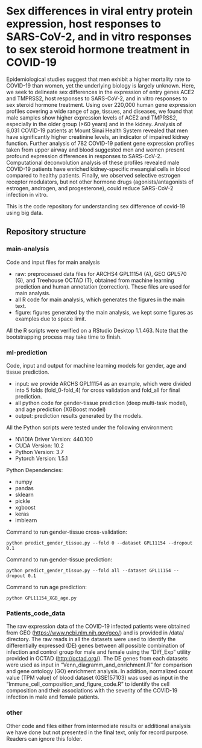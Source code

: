 # Sex differences in viral entry protein expression, host responses to SARS-CoV-2, and in vitro responses to sex steroid hormone treatment in COVID-19
Epidemiological studies suggest that men exhibit a higher mortality rate to COVID-19 than women, yet the underlying biology is largely unknown. Here, we seek to delineate sex differences in the expression of entry genes ACE2 and TMPRSS2, host responses to SARS-CoV-2, and in vitro responses to sex steroid hormone treatment. Using over 220,000 human gene expression profiles covering a wide range of age, tissues, and diseases, we found that male samples show higher expression levels of ACE2 and TMPRSS2, especially in the older group (>60 years) and in the kidney. Analysis of 6,031 COVID-19 patients at Mount Sinai Health System revealed that men have significantly higher creatinine levels, an indicator of impaired kidney function. Further analysis of 782 COVID-19 patient gene expression profiles taken from upper airway and blood suggested men and women present profound expression differences in responses to SARS-CoV-2. Computational deconvolution analysis of these profiles revealed male COVID-19 patients have enriched kidney-specific mesangial cells in blood compared to healthy patients. Finally, we observed selective estrogen receptor modulators, but not other hormone drugs (agonists/antagonists of estrogen, androgen, and progesterone), could reduce SARS-CoV-2 infection in vitro.

This is the code repository for understanding sex difference of covid-19 using big data. 

## Repository structure
### main-analysis
Code and input files for main analysis
- raw: preprocessed data files for ARCHS4 GPL11154 (A), GEO GPL570 (G), and Treehouse OCTAD (T), obtained from machine learning prediction and human annotation (correction). These files are used for main analysis.
- all R code for main analysis, which generates the figures in the main text.
- figure: figures generated by the main analysis, we kept some figures as examples due to space limit.

All the R scripts were verified on a RStudio Desktop 1.1.463. Note that the bootstrapping process may take time to finish.

### ml-prediction 
Code, input and output for machine learning models for gender, age and tissue prediction.
- input: we provide ARCHS GPL11154 as an example, which were divided into 5 folds (fold_0-fold_4) for cross validation and fold_all for final prediction.
- all python code for gender-tissue prediction (deep multi-task model), and age prediction (XGBoost model)
- output: prediction results generated by the models.

All the Python scripts were tested under the following environment:
- NVIDIA Driver Version: 440.100
- CUDA Version: 10.2
- Python Version: 3.7
- Pytorch Version: 1.5.1

Python Dependencies:
- numpy
- pandas
- sklearn
- pickle
- xgboost
- keras
- imblearn

Command to run gender-tissue cross-validation:

`python predict_gender_tissue.py --fold 0 --dataset GPL11154 --dropout 0.1`

Command to run gender-tissue prediction:

`python predict_gender_tissue.py --fold all --dataset GPL11154 --dropout 0.1`

Command to run age prediction:

`python GPL11154_XGB_age.py`
### Patients_code_data
The raw expression data of the COVID-19 infected patients were obtained from GEO (https://www.ncbi.nlm.nih.gov/geo/) and is provided in /data/ directory. The raw reads in all the datasets were used to identify the differentially expressed (DE) genes between all possible combination of infection and control group for male and female using the “Diff_Exp” utility provided in OCTAD (http://octad.org/). The DE genes from each datasets were used as input in “Venn_diagramm_and_enrichment.R” for comparison and gene ontology (GO) enrichment analysis. In addition, normalized count value (TPM value) of blood dataset (GSE157103) was used as input in the “Immune_cell_composition_and_figure_code.R” to identify the cell composition and their associations with the severity of the COVID-19 infection in male and female patients.   

### other
Other code and files either from intermediate results or additional analysis we have done but not presented in the final text, only for record purpose. Readers can ignore this folder.
